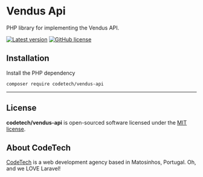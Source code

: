 # Vendus Api

PHP library for implementing the Vendus API.

[![Latest version](https://img.shields.io/github/release/CodeTechAgency/vendus-api?style=flat-square)](https://github.com/CodeTechAgency/vendus-api/releases)
[![GitHub license](https://img.shields.io/github/license/CodeTechAgency/vendus-api?style=flat-square)](https://github.com/CodeTechAgency/vendus-api/blob/master/LICENSE)


## Installation

Install the PHP dependency
```
composer require codetech/vendus-api
```

---

## License

**codetech/vendus-api** is open-sourced software licensed under the [MIT license](https://github.com/CodeTechAgency/vendus-api/blob/master/LICENSE).


## About CodeTech

[CodeTech](https://www.codetech.pt) is a web development agency based in Matosinhos, Portugal. Oh, and we LOVE Laravel!
